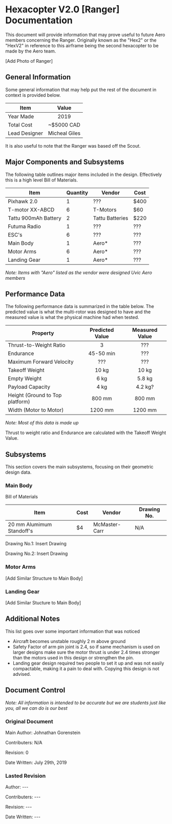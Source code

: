 # Hexacopter V2.0 [Ranger] Documentation

This document will provide information that may prove useful to future Aero members concerning the Ranger. Originally known as the "Hex2" or the "HexV2" in reference to this airframe being the second hexacopter to be made by the Aero team.

[Add Photo of Ranger]

## General Information

Some general information that may help put the rest of the document in context is provided below.

|Item| Value |
|-----|:----:|
|Year Made| 2019 |
|Total Cost| ~$5000 CAD|
|Lead Designer| Micheal Giles|

It is also useful to note that the Ranger was based off the Scout.

## Major Components and Subsystems

The following table outlines major items included in the design. Effectively this is a high level Bill of Materials.

|Item|Quantity|Vendor|Cost|
|---|---|---|---|
|Pixhawk 2.0|1|???|$400|
|T-motor XX-ABCD|6|T-Motors|$60
|Tattu 900mAh Battery|2| Tattu Batteries|$220|
|Futuma Radio|1|???|???
|ESC's|6|???|???|
|Main Body|1|Aero*|???|*
|Motor Arms|6|Aero*|???|*
|Landing Gear|1|Aero*|???|*

_Note: Items with "Aero" listed as the vendor were designed Uvic Aero members_

## Performance Data

The following performance data is summarized in the table below. The predicted value is what the multi-rotor was designed to have and the measured value is what the physical machine had when tested.

|Property|Predicted Value|Measured Value|
|---|:---:|:---:|
|Thrust-to-Weight Ratio|3|???
|Endurance|45-50 min|???
|Maximum Forward Velocity|???|???
|Takeoff Weight|10 kg|10 kg|
|Empty Weight| 6 kg| 5.8 kg|
|Payload Capacity| 4 kg| 4.2 kg?|
|Height (Ground to Top platform)|800 mm|800 mm
|Width (Motor to Motor)|1200 mm|1200 mm


_Note: Most of this data is made up_

Thrust to weight ratio and Endurance are calculated with the Takeoff Weight Value.

## Subsystems

This section covers the main subsystems, focusing on their geometric design data.

### Main Body

Bill of Materials

|Item|Cost|Vendor|Drawing No.|
|---|---|---|---|
|20 mm Alumimum Standoff's|$4|McMaster-Carr|N/A|

Drawing No.1: Insert Drawing

Drawing No.2: Insert Drawing

### Motor Arms

[Add Similar Structure to Main Body]

### Landing Gear

[Add Similar Stucture to Main Body]

## Additional Notes

This list goes over some important information that was noticed
* Aircraft becomes unstable roughly 2 m above ground
* Safety Factor of arm pin joint is 2.4, so if same mechanism is used on larger designs make sure the motor thrust is under 2.4 times stronger than the motors used in this design or strengthen the pin.
* Landing gear design required two people to set it up and was not easily compactable, making it a pain to deal with. Copying this design is not advised.

## Document Control
_Note: All information is intended to be accurate but we are students just like you, all we can do is our best_

### Original Document

Main Author: Johnathan Gorenstein

Contributers: N/A

Revision: 0

Date Written: July 29th, 2019

### Lasted Revision

Author:  ---

Contributers: ---

Revision: ---

Date Written: ---
